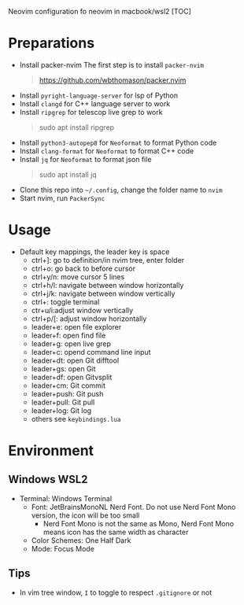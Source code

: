 Neovim configuration fo neovim in macbook/wsl2
[TOC]
# Preparations

- Install packer-nvim
The first step is to install `packer-nvim`
    > https://github.com/wbthomason/packer.nvim 
- Install `pyright-language-server` for lsp of Python
- Install `clangd` for C++ language server to work
- Install `ripgrep` for telescop live grep to work
    > sudo apt install ripgrep
- Install `python3-autopep8` for `Neoformat` to format Python code
- Install `clang-format` for `Neoformat` to format C++ code
- Install `jq` for `Neoformat` to format json file
    > sudo apt install jq
- Clone this repo into `~/.config`, change the folder name to `nvim`
- Start nvim, run `PackerSync`

# Usage
- Default key mappings, the leader key is space
	- ctrl+]: go to definition/in nvim tree, enter folder
	- ctrl+o: go back to before cursor
    - ctrl+y/n: move cursor 5 lines 
    - ctrl+h/l: navigate between window horizontally
    - ctrl+j/k: navigate between window vertically
    - ctrl+\: toggle terminal
    - ctr+u/i:adjust window vertically
    - ctrl+p/[: adjust window horizontally
    - leader+e: open file explorer
    - leader+f: open find file
    - leader+g: open live grep
    - leader+c: opend command line input
    - leader+dt: open Git difftool
    - leader+gs: open Git
    - leader+df: open Gitvsplit
    - leader+cm: Git commit
    - leader+push: Git push
    - leader+pull: Git pull
    - leader+log: Git log 
    - others see `keybindings.lua`

# Environment

## Windows WSL2

- Terminal: Windows Terminal
    - Font: JetBrainsMonoNL Nerd Font. Do not use Nerd Font Mono version, the icon will be too small
        - Nerd Font Mono is not the same as Mono, Nerd Font Mono means icon has the same width as character
    - Color Schemes: One Half Dark
    - Mode: Focus Mode

## Tips

- In vim tree window, `I` to toggle to respect `.gitignore` or not
